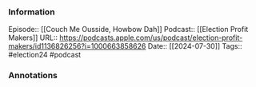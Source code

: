 ### Information

Episode:: [[Couch Me Ousside, Howbow Dah]]
Podcast:: [[Election Profit Makers]]
URL:: https://podcasts.apple.com/us/podcast/election-profit-makers/id1136826256?i=1000663858626
Date:: [[2024-07-30]]
Tags:: #election24 
#podcast


### Annotations

